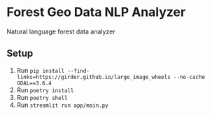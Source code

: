 # Forest Geo Data NLP Analyzer

Natural language forest data analyzer

## Setup

1. Run `pip install --find-links=https://girder.github.io/large_image_wheels --no-cache GDAL==3.6.4`
2. Run `poetry install`
3. Run `poetry shell`
4. Run `streamlit run app/main.py`
